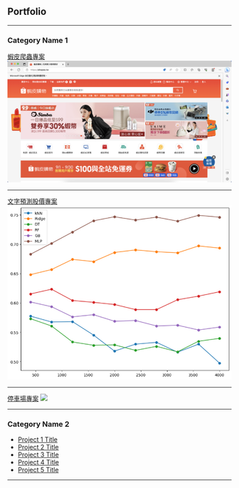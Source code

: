 ## Portfolio

---

### Category Name 1

[蝦皮爬蟲專案](/project/shoppee_crawler.html)
<img src="images/shopee_crawler.png?raw=true"/>

---
[文字預測股價專案](/project/mlem.html)
<img src="images/mlem.png?raw=true"/>

---
[停車場專案](http://example.com/)
<img src="images/parking.jpg?raw=true"/>

---

### Category Name 2

- [Project 1 Title](http://example.com/)
- [Project 2 Title](http://example.com/)
- [Project 3 Title](http://example.com/)
- [Project 4 Title](http://example.com/)
- [Project 5 Title](http://example.com/)

---